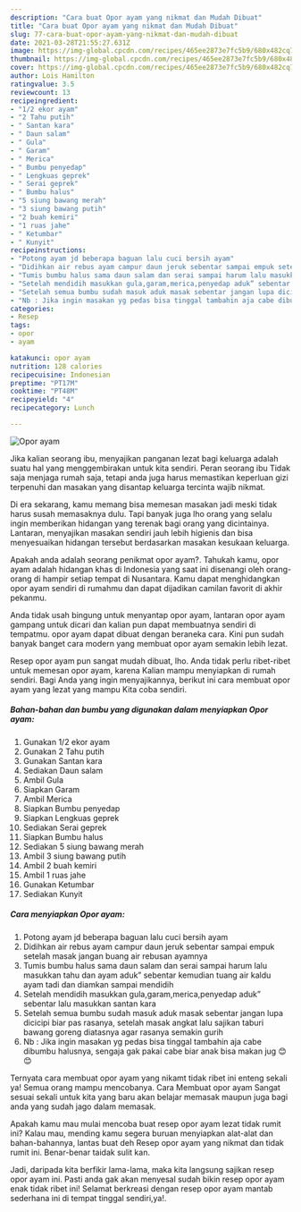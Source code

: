 ```yaml
---
description: "Cara buat Opor ayam yang nikmat dan Mudah Dibuat"
title: "Cara buat Opor ayam yang nikmat dan Mudah Dibuat"
slug: 77-cara-buat-opor-ayam-yang-nikmat-dan-mudah-dibuat
date: 2021-03-28T21:55:27.631Z
image: https://img-global.cpcdn.com/recipes/465ee2873e7fc5b9/680x482cq70/opor-ayam-foto-resep-utama.jpg
thumbnail: https://img-global.cpcdn.com/recipes/465ee2873e7fc5b9/680x482cq70/opor-ayam-foto-resep-utama.jpg
cover: https://img-global.cpcdn.com/recipes/465ee2873e7fc5b9/680x482cq70/opor-ayam-foto-resep-utama.jpg
author: Lois Hamilton
ratingvalue: 3.5
reviewcount: 13
recipeingredient:
- "1/2 ekor ayam"
- "2 Tahu putih"
- " Santan kara"
- " Daun salam"
- " Gula"
- " Garam"
- " Merica"
- " Bumbu penyedap"
- " Lengkuas geprek"
- " Serai geprek"
- " Bumbu halus"
- "5 siung bawang merah"
- "3 siung bawang putih"
- "2 buah kemiri"
- "1 ruas jahe"
- " Ketumbar"
- " Kunyit"
recipeinstructions:
- "Potong ayam jd beberapa baguan lalu cuci bersih ayam"
- "Didihkan air rebus ayam campur daun jeruk sebentar sampai empuk setelah masak jangan buang air rebusan ayamnya"
- "Tumis bumbu halus sama daun salam dan serai sampai harum lalu masukkan tahu dan ayam aduk” sebentar kemudian tuang air kaldu ayam tadi dan diamkan sampai mendidih"
- "Setelah mendidih masukkan gula,garam,merica,penyedap aduk” sebentar lalu masukkan santan kara"
- "Setelah semua bumbu sudah masuk aduk masak sebentar jangan lupa dicicipi biar pas rasanya, setelah masak angkat lalu sajikan taburi bawang goreng diatasnya agar rasanya semakin gurih"
- "Nb : Jika ingin masakan yg pedas bisa tinggal tambahin aja cabe dibumbu halusnya, sengaja gak pakai cabe biar anak bisa makan jug 😊😊"
categories:
- Resep
tags:
- opor
- ayam

katakunci: opor ayam 
nutrition: 128 calories
recipecuisine: Indonesian
preptime: "PT17M"
cooktime: "PT48M"
recipeyield: "4"
recipecategory: Lunch

---
```



![Opor ayam](https://img-global.cpcdn.com/recipes/465ee2873e7fc5b9/680x482cq70/opor-ayam-foto-resep-utama.jpg)

Jika kalian seorang ibu, menyajikan panganan lezat bagi keluarga adalah suatu hal yang menggembirakan untuk kita sendiri. Peran seorang ibu Tidak saja menjaga rumah saja, tetapi anda juga harus memastikan keperluan gizi terpenuhi dan masakan yang disantap keluarga tercinta wajib nikmat.

Di era  sekarang, kamu memang bisa memesan masakan jadi meski tidak harus susah memasaknya dulu. Tapi banyak juga lho orang yang selalu ingin memberikan hidangan yang terenak bagi orang yang dicintainya. Lantaran, menyajikan masakan sendiri jauh lebih higienis dan bisa menyesuaikan hidangan tersebut berdasarkan masakan kesukaan keluarga. 



Apakah anda adalah seorang penikmat opor ayam?. Tahukah kamu, opor ayam adalah hidangan khas di Indonesia yang saat ini disenangi oleh orang-orang di hampir setiap tempat di Nusantara. Kamu dapat menghidangkan opor ayam sendiri di rumahmu dan dapat dijadikan camilan favorit di akhir pekanmu.

Anda tidak usah bingung untuk menyantap opor ayam, lantaran opor ayam gampang untuk dicari dan kalian pun dapat membuatnya sendiri di tempatmu. opor ayam dapat dibuat dengan beraneka cara. Kini pun sudah banyak banget cara modern yang membuat opor ayam semakin lebih lezat.

Resep opor ayam pun sangat mudah dibuat, lho. Anda tidak perlu ribet-ribet untuk memesan opor ayam, karena Kalian mampu menyiapkan di rumah sendiri. Bagi Anda yang ingin menyajikannya, berikut ini cara membuat opor ayam yang lezat yang mampu Kita coba sendiri.

<!--inarticleads1-->

##### Bahan-bahan dan bumbu yang digunakan dalam menyiapkan Opor ayam:

1. Gunakan 1/2 ekor ayam
1. Gunakan 2 Tahu putih
1. Gunakan  Santan kara
1. Sediakan  Daun salam
1. Ambil  Gula
1. Siapkan  Garam
1. Ambil  Merica
1. Siapkan  Bumbu penyedap
1. Siapkan  Lengkuas geprek
1. Sediakan  Serai geprek
1. Siapkan  Bumbu halus
1. Sediakan 5 siung bawang merah
1. Ambil 3 siung bawang putih
1. Ambil 2 buah kemiri
1. Ambil 1 ruas jahe
1. Gunakan  Ketumbar
1. Sediakan  Kunyit




<!--inarticleads2-->

##### Cara menyiapkan Opor ayam:

1. Potong ayam jd beberapa baguan lalu cuci bersih ayam
1. Didihkan air rebus ayam campur daun jeruk sebentar sampai empuk setelah masak jangan buang air rebusan ayamnya
1. Tumis bumbu halus sama daun salam dan serai sampai harum lalu masukkan tahu dan ayam aduk” sebentar kemudian tuang air kaldu ayam tadi dan diamkan sampai mendidih
1. Setelah mendidih masukkan gula,garam,merica,penyedap aduk” sebentar lalu masukkan santan kara
1. Setelah semua bumbu sudah masuk aduk masak sebentar jangan lupa dicicipi biar pas rasanya, setelah masak angkat lalu sajikan taburi bawang goreng diatasnya agar rasanya semakin gurih
1. Nb : Jika ingin masakan yg pedas bisa tinggal tambahin aja cabe dibumbu halusnya, sengaja gak pakai cabe biar anak bisa makan jug 😊😊




Ternyata cara membuat opor ayam yang nikamt tidak ribet ini enteng sekali ya! Semua orang mampu mencobanya. Cara Membuat opor ayam Sangat sesuai sekali untuk kita yang baru akan belajar memasak maupun juga bagi anda yang sudah jago dalam memasak.

Apakah kamu mau mulai mencoba buat resep opor ayam lezat tidak rumit ini? Kalau mau, mending kamu segera buruan menyiapkan alat-alat dan bahan-bahannya, lantas buat deh Resep opor ayam yang nikmat dan tidak rumit ini. Benar-benar taidak sulit kan. 

Jadi, daripada kita berfikir lama-lama, maka kita langsung sajikan resep opor ayam ini. Pasti anda gak akan menyesal sudah bikin resep opor ayam enak tidak ribet ini! Selamat berkreasi dengan resep opor ayam mantab sederhana ini di tempat tinggal sendiri,ya!.


